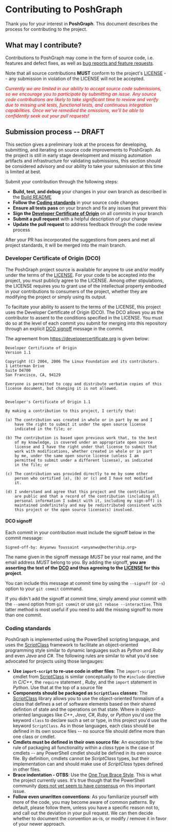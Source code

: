 # Contributing to PoshGraph

Thank you for your interest in **PoshGraph**. This document describes the process for contributing to the project.

## What may I contribute?

Contributions to PoshGraph may come in the form of source code, i.e. features and defect fixes, as well as [bug reports and feature requests](https://github.com/adamedx/poshgraph/issues/new/choose).

Note that all source contributions **MUST** conform to the project's [LICENSE](LICENSE.md) -- any submission in violation of the LICENSE will not be accepted.

*<font color="red">Currently we are limited in our ability to accept source code submissions, so we encourage you to participate by submitting an issue. Any source code contributions are likely to take significant time to review and verify due to missing unit tests, functional tests, and continuous integration capabilities. Once we've remedied the omissions, we'll be able to confidently seek out your pull requests!</font>*

## Submission process -- DRAFT
This section gives a preliminary look at the process for developing, submitting, and iterating on source code improvements to PoshGraph. As the project is still in early stage development and missing automation artifacts and infrastructure for validating submissions, this section should be considered advisory and our ability to take your submission at this time is limited at best.

Submit your contribution through the following steps:

* **Build, test, and debug** your changes in your own branch as described in the [Build README](build/README.md)
* **Follow the [Coding standards](#coding-standards**)** in your source code changes
* **Ensure all tests pass** on your branch and fix any issues that prevent this
* **Sign the [Developer Certificate of Origin](#developer-certificate-of-origin-(DCO))** on all commits in your branch
* **Submit a pull request** with a helpful description of your change
* **Update the pull request** to address feedback through the code review process

After your PR has incorporated the suggestions from peers and met all project standards, it will be merged into the main branch.

### Developer Certificate of Origin (DCO)

The PoshGraph project source is available for anyone to use and/or modify under the terms of the [LICENSE](LICENSE.md). For your code to be accepted into the project, you must publicly agree to the LICENSE. Among other stipulations, the LICENSE requires you to grant use of the intellectual property embodied in your contributions to consumers of the project, whether they are modifying the project or simply using its output.

To faciltate your ability to assent to the terms of the LICENSE, this project uses the Developer Certificate of Origin (DCO). The DCO allows you as the contributor to assent to the conditions specified in the LICENSE. You must do so at the level of each commit you submit for merging into this repository through an explicit [DCO signoff](#dco-signoff) message in the commit.

The agreement from <https://developercertificate.org> is given below:

```
Developer Certificate of Origin
Version 1.1

Copyright (C) 2004, 2006 The Linux Foundation and its contributors.
1 Letterman Drive
Suite D4700
San Francisco, CA, 94129

Everyone is permitted to copy and distribute verbatim copies of this
license document, but changing it is not allowed.


Developer's Certificate of Origin 1.1

By making a contribution to this project, I certify that:

(a) The contribution was created in whole or in part by me and I
    have the right to submit it under the open source license
    indicated in the file; or

(b) The contribution is based upon previous work that, to the best
    of my knowledge, is covered under an appropriate open source
    license and I have the right under that license to submit that
    work with modifications, whether created in whole or in part
    by me, under the same open source license (unless I am
    permitted to submit under a different license), as indicated
    in the file; or

(c) The contribution was provided directly to me by some other
    person who certified (a), (b) or (c) and I have not modified
    it.

(d) I understand and agree that this project and the contribution
    are public and that a record of the contribution (including all
    personal information I submit with it, including my sign-off) is
    maintained indefinitely and may be redistributed consistent with
    this project or the open source license(s) involved.
```

#### DCO signoff

Each commit in your contribution must include the signoff below in the commit message:
```
Signed-off-by: Anyanwu Toussaint <anyanwu@mothership.org>
```

The name given in the signoff message *MUST* be your real name, and the email address *MUST* belong to you. By adding the signoff, **you are asserting the text of the [DCO](https://developercertificate.org) and thus agreeing to the [LICENSE](LICENSE.md) for this project**.

You can include this message at commit time by using the `--signoff` (or `-s`) option to your `git commit` command.

If you didn't add the signoff at commit time, simply amend your commit with the `--amend` option from `git commit` or use `git rebase --interactive`. This latter method is most useful if you need to add the missing signoff to more than one commit.

### Coding standards

PoshGraph is implemented using the PowerShell scripting language, and uses the [ScriptClass](https://github.com/adamedx/scriptclass) framework to facilitate an object-oriented programming style similar to dynamic languages such as *Python* and *Ruby* and even *Java* and *C#*. The following rules are similar to what you'd see advocated for projects using those langauges:

* **Use `import-script` to re-use code in other files**: The `import-script` cmdlet from [ScriptClass](https://github.com/adamedx/scriptclass) is similar conceptually to the `#include` directive in *C/C++*, the `require` statement , *Ruby*, and the `import` statement in *Python*. Use that at the top of a source file
* **Components should be packaged as `ScriptClass` classes**: The [ScriptClass](https://github.com/adamedx/scriptclass) library allows you to use the object-oriented formalism of a *class* that defines a set of software elements based on their shared defintion of state and the operations on that state. Where in object-oriented languages like *C++*, *Java*, *C#*, *Ruby*, or *Python* you'd use the keyword `class` to declare such a set or type, in this project you'd use the keyword `ScriptClass`. As in those languages, each class should be defined in its own source files -- no source file should define more than one class or cmdlet.
* **Cmdlets must be defined in their own source file**: An exception to the rule of packaging all functionality within a *class* type is the case of cmdlets -- any PowerShell cmdlet should be defined in its own source file. By definition, cmdlets cannot be *ScriptClass* types, but their implementation can and should make use of *ScriptClass* types defined in other files.
* **Brace indentation - OTBS**: Use the [One True Brace Style](https://en.wikipedia.org/wiki/Indentation_style). This is what the project currently uses. It's true though that the PowerShell community [does not yet seem to have consensus](https://github.com/PoshCode/PowerShellPracticeAndStyle/issues/81) on this important issue.
* **Follow even unwritten conventions**: As you familiarize yourself with more of the code, you may become aware of common patterns. By default, please follow them, unless you have a specific reason not to, and call out the deviation in your pull request. We can then decide whether to document the convention as-is, or modify / remove it in favor of your newer approach.


